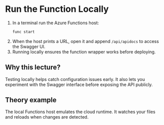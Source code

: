 # Run the Function Locally

1. In a terminal run the Azure Functions host:
   ```bash
   func start
   ```
2. When the host prints a URL, open it and append `/api/apidocs` to access the
   Swagger UI.
3. Running locally ensures the function wrapper works before deploying.

## Why this lecture?

Testing locally helps catch configuration issues early. It also lets you
experiment with the Swagger interface before exposing the API publicly.
## Theory example
The local Functions host emulates the cloud runtime. It watches your files and reloads when changes are detected.
